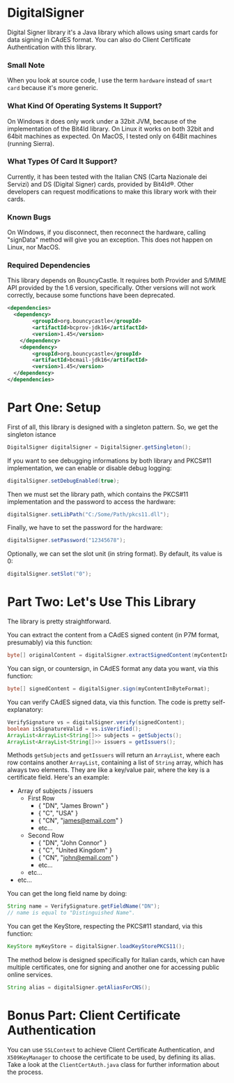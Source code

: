 # DigitalSigner
Digital Signer library it's a Java library which allows using smart cards for data signing in CAdES format.
You can also do Client Certificate Authentication with this library.

### Small Note
When you look at source code, I use the term `hardware` instead of `smart card` because it's more generic.

### What Kind Of Operating Systems It Support?
On Windows it does only work under a 32bit JVM, because of the implementation of the Bit4Id library.
On Linux it works on both 32bit and 64bit machines as expected.
On MacOS, I tested only on 64Bit machines (running Sierra).

### What Types Of Card It Support?
Currently, it has been tested with the Italian CNS (Carta Nazionale dei Servizi) and DS (Digital Signer) cards, provided by Bit4Id®.
Other developers can request modifications to make this library work with their cards.

### Known Bugs
On Windows, if you disconnect, then reconnect the hardware, calling "signData" method will give you an exception. This does not happen on Linux, nor MacOS.

### Required Dependencies
This library depends on BouncyCastle. It requires both Provider and S/MIME API provided by the 1.6 version, specifically. Other versions will not work correctly, because some functions have been deprecated.

```xml
<dependencies>
  <dependency>
		<groupId>org.bouncycastle</groupId>
		<artifactId>bcprov-jdk16</artifactId>
		<version>1.45</version>
	</dependency>
	<dependency>
		<groupId>org.bouncycastle</groupId>
		<artifactId>bcmail-jdk16</artifactId>
		<version>1.45</version>
  </dependency>
</dependencies>
```

# Part One: Setup

First of all, this library is designed with a singleton pattern. So, we get the singleton istance
```java
DigitalSigner digitalSigner = DigitalSigner.getSingleton();
```

If you want to see debugging informations by both library and PKCS#11 implementation, we can enable or disable debug logging:
```java
digitalSigner.setDebugEnabled(true);
```

Then we must set the library path, which contains the PKCS#11 implementation and the password to access the hardware:
```java
digitalSigner.setLibPath("C:/Some/Path/pkcs11.dll");
```

Finally, we have to set the password for the hardware:
```java
digitalSigner.setPassword("12345678");
```

Optionally, we can set the slot unit (in string format). By default, its value is 0:
```java
digitalSigner.setSlot("0");
```

# Part Two: Let's Use This Library
The library is pretty straightforward.

You can extract the content from a CAdES signed content (in P7M format, presumably) via this function:
```java
byte[] originalContent = digitalSigner.extractSignedContent(myContentInByteFormat);
```

You can sign, or countersign, in CAdES format any data you want, via this function:
```java
byte[] signedContent = digitalSigner.sign(myContentInByteFormat);
```

You can verify CAdES signed data, via this function. The code is pretty self-explanatory:
```java
VerifySignature vs = digitalSigner.verify(signedContent);
boolean isSignatureValid = vs.isVerified();
ArrayList<ArrayList<String[]>> subjects = getSubjects();
ArrayList<ArrayList<String[]>> issuers = getIssuers();
```

Methods `getSubjects` and `getIssuers` will return an `ArrayList`, where each row contains another `ArrayList`, containing a list of `String` array, which has always two elements. They are like a key/value pair, where the key is a certificate field.
Here's an example:
- Array of subjects / issuers
    - First Row
        - { "DN", "James Brown" }
        - { "C", "USA" }
        - { "CN", "james@email.com" }
        - etc...
    - Second Row
        - { "DN", "John Connor" }
        - { "C", "United Kingdom" }
        - { "CN", "john@email.com" }
        - etc...
    - etc...
- etc...        
  
You can get the long field name by doing:
```java
String name = VerifySignature.getFieldName("DN");
// name is equal to "Distinguished Name".
```

You can get the KeyStore, respecting the PKCS#11 standard, via this function:
```java
KeyStore myKeyStore = digitalSigner.loadKeyStorePKCS11();
```

The method below is designed specifically for Italian cards, which can have multiple certificates, one for signing and another one for accessing public online services.
```java
String alias = digitalSigner.getAliasForCNS();
```

# Bonus Part: Client Certificate Authentication
You can use `SSLContext` to achieve Client Certificate Authentication, and `X509KeyManager` to choose the certificate to be used, by defining its alias. Take a look at the `ClientCertAuth.java` class for further information about the process.
